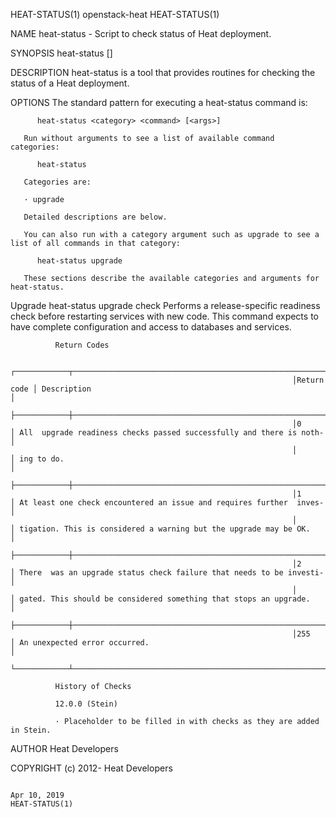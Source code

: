 HEAT-STATUS(1)                                                                                  openstack-heat                                                                                 HEAT-STATUS(1)



NAME
       heat-status - Script to check status of Heat deployment.

SYNOPSIS
          heat-status <category> <command> [<args>]

DESCRIPTION
       heat-status is a tool that provides routines for checking the status of a Heat deployment.

OPTIONS
       The standard pattern for executing a heat-status command is:

          heat-status <category> <command> [<args>]

       Run without arguments to see a list of available command categories:

          heat-status

       Categories are:

       · upgrade

       Detailed descriptions are below.

       You can also run with a category argument such as upgrade to see a list of all commands in that category:

          heat-status upgrade

       These sections describe the available categories and arguments for heat-status.

   Upgrade
       heat-status upgrade check
              Performs a release-specific readiness check before restarting services with new code. This command expects to have complete configuration and access to databases and services.

              Return Codes

                                                                   ┌────────────┬──────────────────────────────────────────────────────────────────────┐
                                                                   │Return code │ Description                                                          │
                                                                   ├────────────┼──────────────────────────────────────────────────────────────────────┤
                                                                   │0           │ All  upgrade readiness checks passed successfully and there is noth‐ │
                                                                   │            │ ing to do.                                                           │
                                                                   ├────────────┼──────────────────────────────────────────────────────────────────────┤
                                                                   │1           │ At least one check encountered an issue and requires further  inves‐ │
                                                                   │            │ tigation. This is considered a warning but the upgrade may be OK.    │
                                                                   ├────────────┼──────────────────────────────────────────────────────────────────────┤
                                                                   │2           │ There  was an upgrade status check failure that needs to be investi‐ │
                                                                   │            │ gated. This should be considered something that stops an upgrade.    │
                                                                   ├────────────┼──────────────────────────────────────────────────────────────────────┤
                                                                   │255         │ An unexpected error occurred.                                        │
                                                                   └────────────┴──────────────────────────────────────────────────────────────────────┘

              History of Checks

              12.0.0 (Stein)

              · Placeholder to be filled in with checks as they are added in Stein.

AUTHOR
       Heat Developers

COPYRIGHT
       (c) 2012- Heat Developers




                                                                                                 Apr 10, 2019                                                                                  HEAT-STATUS(1)
